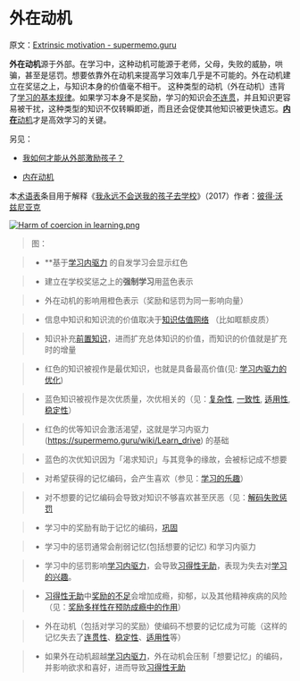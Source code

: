 # 外在动机

原文：[Extrinsic motivation - supermemo.guru](https://supermemo.guru/wiki/Extrinsic_motivation)

**外在动机**源于外部。在学习中，这种动机可能源于老师，父母，失败的威胁，哄骗，甚至是惩罚。想要依靠外在动机来提高学习效率几乎是不可能的。外在动机建立在奖惩之上，与知识本身的价值毫不相干。 这种类型的动机（外在动机）违背了[学习的基本规律](https://supermemo.guru/wiki/Fundamental_law_of_learning)。如果学习本身不是奖励，学习的知识会[不连贯](https://supermemo.guru/wiki/Coherence)，并且知识更容易被干扰，这种类型的知识不仅转瞬即逝，而且还会促使其他知识被更快遗忘。[**内在**动机](https://supermemo.guru/wiki/Intrinsic_motivation)才是高效学习的关键。

另见：

-  [我如何才能从外部激励孩子？](https://supermemo.guru/wiki/How_can_I_motivate_a_child_extrinsically%3F)

- [内在动机](https://supermemo.guru/wiki/Intrinsic_motivation)

本[术语表](https://supermemo.guru/wiki/Glossary)条目用于解释《[我永远不会送我的孩子去学校](https://supermemo.guru/wiki/Problem_of_Schooling)》（2017）作者：[彼得·沃兹尼亚克](https://supermemo.guru/wiki/Piotr_Wozniak)

[![Harm of coercion in learning.png](https://supermemo.guru/images/thumb/c/cc/Harm_of_coercion_in_learning.png/900px-Harm_of_coercion_in_learning.png)](https://supermemo.guru/wiki/File:Harm_of_coercion_in_learning.png)

> 图：

>

> - **基于[学习内驱力](https://supermemo.guru/wiki/Learn_drive) 的自发学习会显示红色

> - 建立在学校奖惩之上的**强制学习**用蓝色表示

> - 外在动机的影响用橙色表示（奖励和惩罚为同一影响向量）

> - 信息中知识和知识流的价值取决于[知识估值网络](https://supermemo.guru/wiki/Knowledge_valuation_network) （比如眶额皮质）

> - 知识补充[前置知识](https://supermemo.guru/wiki/Prior_knowledge)，进而扩充总体知识的价值，而知识的价值就是扩充时的增量

> - 红色的知识被视作是最优知识，也就是具备最高价值(见: [学习内驱力的优化](https://supermemo.guru/wiki/Optimality_of_the_learn_drive))

> - 蓝色知识被视作是次优质量，次优相关的（见：[复杂性](https://supermemo.guru/wiki/Complexity), [一致性](https://supermemo.guru/wiki/Coherence), [适用性](https://supermemo.guru/wiki/Applicability), [稳定性](https://supermemo.guru/wiki/Stability)）

> - 红色的优等知识会激活渴望，这就是学习内驱力(https://supermemo.guru/wiki/Learn_drive) 的基础

> - 蓝色的次优知识因为「渴求知识」与其竞争的缘故，会被标记成不想要

> - 对希望获得的记忆编码，会产生喜欢（参见：[学习的乐趣](https://supermemo.guru/wiki/Pleasure_of_learning)）

> - 对不想要的记忆编码会导致对知识不够喜欢甚至厌恶（见：[解码失败惩罚](https://supermemo.guru/wiki/Decoding_failure_penalty)

> - 学习中的奖励有助于记忆的编码，[巩固](https://supermemo.guru/wiki/Consolidation)

> - 学习中的惩罚通常会削弱记忆(包括想要的记忆) 和学习内驱力

> - 学习中的惩罚影响[学习内驱力](https://supermemo.guru/wiki/Learn_drive)，会导致[习得性无助](https://supermemo.guru/wiki/Learned_helplessness)，表现为失去对[学习的兴趣](https://supermemo.guru/wiki/Pleasure_of_learning)。

> - [习得性无助](https://supermemo.guru/wiki/Learned_helplessness)中[奖励的不足](https://supermemo.guru/wiki/Reward_deficit)会增加成瘾，抑郁，以及其他精神疾病的风险（见：[奖励多样性在预防成瘾中的作用](https://supermemo.guru/wiki/Reward_diversity_in_preventing_addictions)）

> - 外在动机（包括对学习的奖励）使编码不想要的记忆成为可能（这样的记忆失去了[连贯性](https://supermemo.guru/wiki/Coherence)、[稳定性](https://supermemo.guru/wiki/Stability)、[适用性](https://supermemo.guru/wiki/Applicability)等）

> - 如果外在动机超越[学习内驱力](https://supermemo.guru/wiki/Learn_drive)，外在动机会压制「想要记忆」的编码，并影响欲求和喜好，进而导致[习得性无助](https://supermemo.guru/wiki/Learned_helplessness)